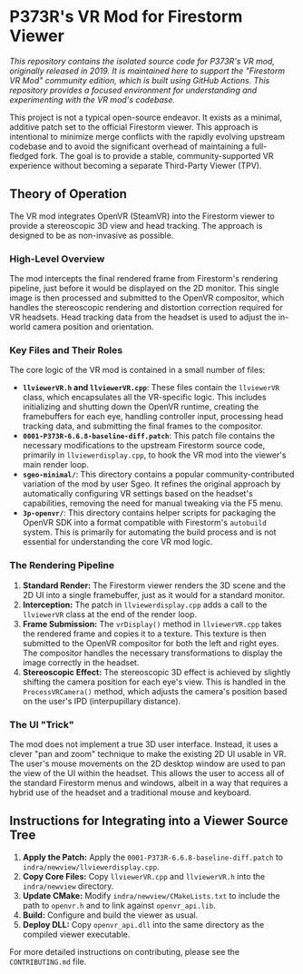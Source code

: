 # P373R's VR Mod for Firestorm Viewer

*This repository contains the isolated source code for P373R's VR mod, originally released in 2019. It is maintained here to support the "Firestorm VR Mod" community edition, which is built using GitHub Actions. This repository provides a focused environment for understanding and experimenting with the VR mod's codebase.* 

This project is not a typical open-source endeavor. It exists as a minimal, additive patch set to the official Firestorm viewer. This approach is intentional to minimize merge conflicts with the rapidly evolving upstream codebase and to avoid the significant overhead of maintaining a full-fledged fork. The goal is to provide a stable, community-supported VR experience without becoming a separate Third-Party Viewer (TPV).

## Theory of Operation

The VR mod integrates OpenVR (SteamVR) into the Firestorm viewer to provide a stereoscopic 3D view and head tracking. The approach is designed to be as non-invasive as possible.

### High-Level Overview

The mod intercepts the final rendered frame from Firestorm's rendering pipeline, just before it would be displayed on the 2D monitor. This single image is then processed and submitted to the OpenVR compositor, which handles the stereoscopic rendering and distortion correction required for VR headsets. Head tracking data from the headset is used to adjust the in-world camera position and orientation.

### Key Files and Their Roles

The core logic of the VR mod is contained in a small number of files:

- **`llviewerVR.h` and `llviewerVR.cpp`**: These files contain the `llviewerVR` class, which encapsulates all the VR-specific logic. This includes initializing and shutting down the OpenVR runtime, creating the framebuffers for each eye, handling controller input, processing head tracking data, and submitting the final frames to the compositor.
- **`0001-P373R-6.6.8-baseline-diff.patch`**: This patch file contains the necessary modifications to the upstream Firestorm source code, primarily in `llviewerdisplay.cpp`, to hook the VR mod into the viewer's main render loop.
- **`sgeo-minimal/`**: This directory contains a popular community-contributed variation of the mod by user Sgeo. It refines the original approach by automatically configuring VR settings based on the headset's capabilities, removing the need for manual tweaking via the F5 menu.
- **`3p-openvr/`**: This directory contains helper scripts for packaging the OpenVR SDK into a format compatible with Firestorm's `autobuild` system. This is primarily for automating the build process and is not essential for understanding the core VR mod logic.

### The Rendering Pipeline

1. **Standard Render:** The Firestorm viewer renders the 3D scene and the 2D UI into a single framebuffer, just as it would for a standard monitor.
2. **Interception:** The patch in `llviewerdisplay.cpp` adds a call to the `llviewerVR` class at the end of the render loop.
3. **Frame Submission:** The `vrDisplay()` method in `llviewerVR.cpp` takes the rendered frame and copies it to a texture. This texture is then submitted to the OpenVR compositor for both the left and right eyes. The compositor handles the necessary transformations to display the image correctly in the headset.
4. **Stereoscopic Effect:** The stereoscopic 3D effect is achieved by slightly shifting the camera position for each eye's view. This is handled in the `ProcessVRCamera()` method, which adjusts the camera's position based on the user's IPD (interpupillary distance).

### The UI "Trick"

The mod does not implement a true 3D user interface. Instead, it uses a clever "pan and zoom" technique to make the existing 2D UI usable in VR. The user's mouse movements on the 2D desktop window are used to pan the view of the UI within the headset. This allows the user to access all of the standard Firestorm menus and windows, albeit in a way that requires a hybrid use of the headset and a traditional mouse and keyboard.

## Instructions for Integrating into a Viewer Source Tree

1. **Apply the Patch:** Apply the `0001-P373R-6.6.8-baseline-diff.patch` to `indra/newview/llviewerdisplay.cpp`.
2. **Copy Core Files:** Copy `llviewerVR.cpp` and `llviewerVR.h` into the `indra/newview` directory.
3. **Update CMake:** Modify `indra/newview/CMakeLists.txt` to include the path to `openvr.h` and to link against `openvr_api.lib`.
4. **Build:** Configure and build the viewer as usual.
5. **Deploy DLL:** Copy `openvr_api.dll` into the same directory as the compiled viewer executable.

For more detailed instructions on contributing, please see the `CONTRIBUTING.md` file.

